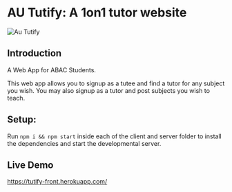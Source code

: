# AU Tutify: A 1on1 tutor website

![Au Tutify](https://i.imgur.com/0TTsKrF.png)

## Introduction

A Web App for ABAC Students.

This web app allows you to signup as a tutee and find a tutor for any subject you wish.
You may also signup as a tutor and post subjects you wish to teach.

## Setup:

Run `npm i && npm start` inside each of the client and server folder to install the dependencies and start the developmental server.

## Live Demo

https://tutify-front.herokuapp.com/


